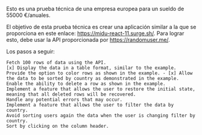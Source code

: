 Esto es una prueba técnica de una empresa europea para un sueldo de 55000 €/anuales.

El objetivo de esta prueba técnica es crear una aplicación similar a la que se proporciona en este enlace: https://midu-react-11.surge.sh/. Para lograr esto, debe usar la API proporcionada por https://randomuser.me/.

Los pasos a seguir:

    Fetch 100 rows of data using the API.
    [x] Display the data in a table format, similar to the example.
    Provide the option to color rows as shown in the example. - [x] Allow the data to be sorted by country as demonstrated in the example.
    Enable the ability to delete a row as shown in the example.
    Implement a feature that allows the user to restore the initial state, meaning that all deleted rows will be recovered.
    Handle any potential errors that may occur.
    Implement a feature that allows the user to filter the data by country.
    Avoid sorting users again the data when the user is changing filter by country.
    Sort by clicking on the column header.
